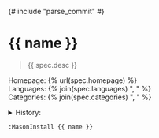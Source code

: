 {# include "parse_commit" #}

# {{ name }}

> {{ spec.desc }}

Homepage: {% url(spec.homepage) %}  
Languages: {% join(spec.languages) ", " %}  
Categories: {% join(spec.categories) ", " %}  

<details>
    <summary>History:</summary>

{% list(each(history, parse_commit)) %}
</details>

```
:MasonInstall {{ name }}
```
